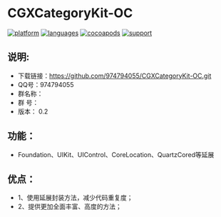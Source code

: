 # CGXCategoryKit-OC

 [![platform](https://img.shields.io/badge/platform-iOS-blue.svg?style=plastic)](#)
 [![languages](https://img.shields.io/badge/language-objective--c-blue.svg)](#) 
 [![cocoapods](https://img.shields.io/badge/cocoapods-supported-4BC51D.svg?style=plastic)](https://cocoapods.org/pods/CGXCategoryKit-OC)
 [![support](https://img.shields.io/badge/support-ios%208%2B-orange.svg)](#) 
 
## 说明:
- 下载链接：https://github.com/974794055/CGXCategoryKit-OC.git
-  QQ号：974794055
-  群名称：
-  群   号：
-  版本： 0.2
## 功能：    
-  Foundation、UIKit、UIControl、CoreLocation、QuartzCored等延展
 ## 优点：
-  1、使用延展封装方法，减少代码重复度；
-  2、提供更加全面丰富、高度的方法； 













